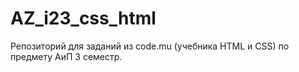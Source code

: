 # AZ_i23_css_html
Репозиторий для заданий из code.mu (учебника HTML и CSS) по предмету АиП 3 семестр.
